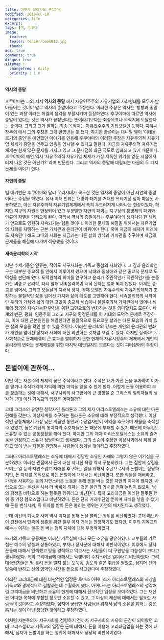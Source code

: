 ```yaml
---
title: 이렇게 살아가도 괜찮은가
modified: 2019-06-18
categories: life
excerpt:
tags: [책, 리뷰]
image:
  feature:
  teaser: teaser/book012.jpg
  thumb:
ads: true
comments: true
disqus: true
sitemap :
  changefreq : daily
  priority : 1.0
---
```



#### 역사의 종말
후쿠야마는 그의 저서 **역사의 종말** 에서 자유민주주의 자유기업의 사회형태를 모두가 받아들이는 것이야 말로 역사의 종말이라고 주장한다. 이러한 주장은 역사는 ‘방향과 종말이 있는 과정’이라는 헤겔의 생각을 부활시키며 등장하였다. 후쿠야마에 따르면 역사에 종말이 있다는 것은 역사가 끝장난다는 뜻이라기보다는 최종목표나 목적지에 도달한다는 뜻이다. 그리고 그가 말하는 최종 목적지는 자유민주주의 기업모델인 듯하다. 자유시장주의 에서 그의 주장은 크게 환영받는 듯 했다.
하지만 글쓴이는 대니얼 벨이 ‘이데올로기의 종언’을 예언했던 이야기를 인용해 후쿠야마의 이러한 주장은 자유주의적 자유기업 체제가 종말을 앞두고 있음을 암시할 수 있다고 말한다. 지금의 자유주의적 자유기업체제는 현재 많은 문제를 가지고 있고 그 문제점이 최근 극도로 심화되고 있기 때문이다. 후쿠야마의 예언 역시 ‘자유주의적 자유기업 체제가 가장 지독한 위기를 앞둔 시점에서 터져 나온 것은 아닌가?’ 라며 반문한다. 그리고 역사의 종말에 대립되는 다음의 두 가지 문제를 이야기 한다.

#### 자연의 종말
빌 매키번은 후쿠야마와 달리 우리시대가 목도한 것은 역사의 종말이 아닌 자연의 종말이라는 주장을 하였다. 유사 이래 인류는 대양과 대기를 거대한 쓰레기장 삼아 마음껏 사용하였고, 이는 자유주의적 자유기업체제에서 특히 두드러지게 나타나는 현상이었다. 하지만 지구의 자원은 한정되어 있고 무분별한 자연의 파괴는 지구상의 생명체의 파괴와 인류의 자멸을 가져오게 된다. 따라서 역사의 종말이라는 후쿠야마의 생각처럼 현 체제가 앞으로도 영원히 지속되기는 힘들 것이다. 이러한 문제의 해결을 위해서는 자유기업의 사회를 지탱하는 근본 가치관과 윤리관이 바뀌어야 한다. 혹여 지금의 체제가 미래에도 지속된다 해도 그때의 사회는 지금과는 다른 삶의 방식과 가치관을 추구하며 지금의 문제들을 해결해 나가며 적응했을 것이다. 

#### 세속윤리학의 시작
지난 수세기동안 인류는, 적어도 서구사회는 기독교 중심의 사회였다. 그 결과 윤리학연구는 대부분 종교적 틀 안에서 이루어져 왔으며 낙태와 동성애와 같은 종교적 문제로 도덕성을 판단해 왔다. 도덕원칙의 의미를 연구하고 윤리가 주관적인가 객관적인가를 논증하는 비종교 윤리학, 다시 말해 세속윤리학이 시작 된지는 얼마 되지 않았다. 
이제는 종교를 넘어서, 그리고 오늘날의 지배적 정치, 경제 모델인 자유주의적 자유기업체제가 조장하는 물질적인 삶을 넘어선 가치와 삶의 태도를 고민해야 한다. 세속윤리학의 시작이란 우리의 가치와 삶의 대한 고민이 종교적 세습이나 물질주의적 가치관에서 벗어나 세계의 정의와 지속가능한 환경을 위한 고민으로의 변화하는 것을 의미할지도 모른다. 세계의 빈곤, 평화, 인종주의 그리고 지구의 환경문제를 이 시대의 도덕적 문제로 주장하고, 이에 대한 근본원인을 해결한다면 물질적으로 풍요로운 삶과는 다른 모습의 가치 있는 삶의 모습을 확인 할 수 있을 것이다.
이러한 윤리학의 강조는 개인의 윤리관의 변화가 개인을 넘어선 정치와 사회에 대한 외면하는 것처럼 보일 수 있다. 하지만 정책적으로 사회적으로 문제해결이 큰 효과를 발휘하지 못한 현재의 자유시장주의 체제에서 개인의 윤리관의 변화는 문제해결을 위한 마지막 대안일지도 모른다는 것이 피터싱어의 주장이다.

## 돈벌이에 관하여...
어떤 이는 자본주의 체제의 꽃은 주식이라고 한다. 주식은 내가 가진 돈을 투자하여 이자를 얻거나 주식가격의 차익에 의한 이익을 얻을 수 있게 한다. 이렇게 돈을 이용하여 부를 창출하는 것에 대해서, 서구사회의 사고방식에 큰 영향을 준 그리스의 철학자들의 생각과 근대 이전 기독교의 입장은 어떠할까?

고대 그리스의 유명한 철학자인 플라톤과 그의 제자 아리스토텔레스는 소유에 대한 다른 견해를 갖는다. 이상세계를 추구하는 플라톤은 소유에 대해 부정적으로 생각했다. 이상적인 공동체에서 가장 낮은 계급인 농민과 수공업자만이 이익을 추구하며 재물을 축적할 수 있었고, 높은 계급의 통치자와 수호자들은 돈 때문에 부패할 수 있기 때문에 아무것도 소유할 수 없는 공동생활을 해야 했다. 하지만 그의 제자 아리스토텔레스는 소유의 즐거움을 인정하고 소유가 정당하다고 생각했다. 그의 스승이 주장한 이상사회에서 적게 일하고 많이 받는 자들을 원망하는 사람들이 생겨날 것이라고 주장하였다. 

그러나 아리스토텔레스는 소유에 대해서 정당한 소유인 자애와 그렇지 않은 이기심을 구분하였다. 이러한 관점에서 돈에 대한 지나친 욕망 역시 구분하였다. 그는 집안에 살림을 꾸미는 일 등의 자연스럽고 자애를 추구하는 일을 위해서 수단으로서의 돈벌이는 정당하지만, 돈 자체를 목적으로 하는 돈벌이에 대해서는 비난하였다. 또한 작물을 재배하고, 가축을 사육하는 등의 자연스러운 노동을 통해 돈을 버는 것은 자연의 이치에 맞지만, 사업으로 또는 물건을 사서 더 비싸게 되파는 것은 물건의 가치를 전혀 늘리지 않으며, 남의 희생을 바탕으로 하는 잘못된 행위라고 비난한다. 특히 고리대금은 이러한 잘못된 행위 중 가장 혐오스럽다고 비난하였다. 돈은 단지 거래수단일 뿐이며 자식을 낳을 수 없기에 돈을 번식시켜, 즉 이자를 받아 돈은 불리는 행위는 자연의 배치된다고 생각했다.

근대 이전의 기독교 사회 역시 이자를 통해 돈을 불리는 행위를 비난하였다. 고대 헤브라이 경전에서 민족의 생존을 위한 일부 이자 거래는 인정하기도 했지만, 이후의 기독교의 예수는 이자는 물론 돈 버는 행위 자체에 대해 부정적이었다.

초기의 기독교 공동체는 이러한 가르침에 따라 모든 소유를 공유하였다. 교부들의 가르침은 예수의 말씀과 상통하였고, 부자나 장사꾼에 대해서 비판적이었다. 이후에도 장사꾼들에 대해서 인색했고 땅을 경작하고 먹고사는 사람들이 더 구원받을 가능성이 크다고 생각하였다. 특히 고리대금에 대해서는 악행이며 수치스러운 일이라고 비난하였다. 고리대금업자들은 땀 흘려 돈을 벌지 않는 도둑놈, 강도와 같은 취급을 받았고, 심지어 신의 말씀에 반하고 신의 영역인 시간을 돈으로 사고판다며 주장하였다.

이러한 고리대금에 대한 비판적인 입장은 토마스 아퀴나스가 아리스토텔레스의 사상을 기독교와 경제적으로 결합하는데 수월하게 했다. 아퀴나스는 아리스토텔레스의 생각처럼 고리대금을 비난하고 소유의 한계에 대해서 진보적인 입장을 보여주었다. 그는 재산은 어떠한 목적에 부합할 정도만 소유할 수 있고, 그 이상의 재산에 대해서는 필요한 사람들의 것이라고 주장하였다. 심지어 궁핍한 사람들을 위해서 남의 소유를 취하는 것은 훔치는 것이 아닌 정당한 것이라고 주장하였다.

이처럼 자본주의가 서구사회를 점령하기 전까지 서구사회의 사유의 근간이 되어왔던 고대 그리스철학과 기독교의 입장은 돈에 대해서, 돈을 이용해 고리대금업을 하는 것에 대해서, 심지어 돈벌이를 하는 행위에 대해서도 상당히 비판적이었다.